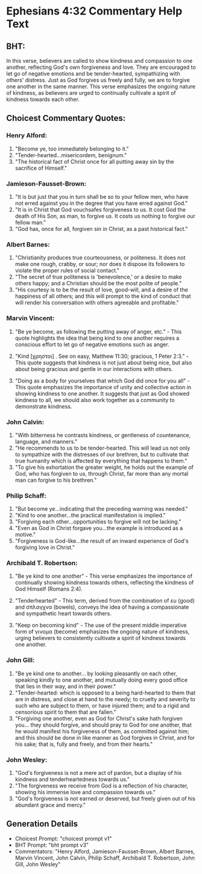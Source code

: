 # Ephesians 4:32 Commentary Help Text

## BHT:
In this verse, believers are called to show kindness and compassion to one another, reflecting God's own forgiveness and love. They are encouraged to let go of negative emotions and be tender-hearted, sympathizing with others' distress. Just as God forgives us freely and fully, we are to forgive one another in the same manner. This verse emphasizes the ongoing nature of kindness, as believers are urged to continually cultivate a spirit of kindness towards each other.

## Choicest Commentary Quotes:
### Henry Alford:
1) "Become ye, too immediately belonging to it."
2) "Tender-hearted...misericordem, benignum."
3) "The historical fact of Christ once for all putting away sin by the sacrifice of Himself."

### Jamieson-Fausset-Brown:
1. "It is but just that you in turn shall be so to your fellow men, who have not erred against you in the degree that you have erred against God." 
2. "It is in Christ that God vouchsafes forgiveness to us. It cost God the death of His Son, as man, to forgive us. It costs us nothing to forgive our fellow man." 
3. "God has, once for all, forgiven sin in Christ, as a past historical fact."

### Albert Barnes:
1. "Christianity produces true courteousness, or politeness. It does not make one rough, crabby, or sour; nor does it dispose its followers to violate the proper rules of social contact."
2. "The secret of true politeness is 'benevolence,' or a desire to make others happy; and a Christian should be the most polite of people."
3. "His courtesy is to be the result of love, good-will, and a desire of the happiness of all others; and this will prompt to the kind of conduct that will render his conversation with others agreeable and profitable."

### Marvin Vincent:
1. "Be ye become, as following the putting away of anger, etc." - This quote highlights the idea that being kind to one another requires a conscious effort to let go of negative emotions such as anger. 

2. "Kind [χρηστοι] . See on easy, Matthew 11:30; gracious, 1 Peter 2:3." - This quote suggests that kindness is not just about being nice, but also about being gracious and gentle in our interactions with others. 

3. "Doing as a body for yourselves that which God did once for you all" - This quote emphasizes the importance of unity and collective action in showing kindness to one another. It suggests that just as God showed kindness to all, we should also work together as a community to demonstrate kindness.

### John Calvin:
1. "With bitterness he contrasts kindness, or gentleness of countenance, language, and manners."
2. "He recommends to us to be tender-hearted. This will lead us not only to sympathize with the distresses of our brethren, but to cultivate that true humanity which is affected by everything that happens to them."
3. "To give his exhortation the greater weight, he holds out the example of God, who has forgiven to us, through Christ, far more than any mortal man can forgive to his brethren."

### Philip Schaff:
1. "But become ye...indicating that the preceding warning was needed."
2. "Kind to one another...the practical manifestation is implied."
3. "Forgiving each other...opportunities to forgive will not be lacking."
4. "Even as God in Christ forgave you...the example is introduced as a motive."
5. "Forgiveness is God-like...the result of an inward experience of God's forgiving love in Christ."

### Archibald T. Robertson:
1. "Be ye kind to one another" - This verse emphasizes the importance of continually showing kindness towards others, reflecting the kindness of God Himself (Romans 2:4). 

2. "Tenderhearted" - This term, derived from the combination of ευ (good) and σπλαγχνα (bowels), conveys the idea of having a compassionate and sympathetic heart towards others. 

3. "Keep on becoming kind" - The use of the present middle imperative form of γινομα (become) emphasizes the ongoing nature of kindness, urging believers to consistently cultivate a spirit of kindness towards one another.

### John Gill:
1. "Be ye kind one to another... by looking pleasantly on each other, speaking kindly to one another, and mutually doing every good office that lies in their way, and in their power." 
2. "Tender-hearted: which is opposed to a being hard-hearted to them that are in distress, and close at hand to the needy; to cruelty and severity to such who are subject to them, or have injured them; and to a rigid and censorious spirit to them that are fallen." 
3. "Forgiving one another, even as God for Christ's sake hath forgiven you... they should forgive, and should pray to God for one another, that he would manifest his forgiveness of them, as committed against him; and this should be done in like manner as God forgives in Christ, and for his sake; that is, fully and freely, and from their hearts."

### John Wesley:
1. "God's forgiveness is not a mere act of pardon, but a display of his kindness and tenderheartedness towards us."
2. "The forgiveness we receive from God is a reflection of his character, showing his immense love and compassion towards us."
3. "God's forgiveness is not earned or deserved, but freely given out of his abundant grace and mercy."


## Generation Details
- Choicest Prompt: "choicest prompt v1"
- BHT Prompt: "bht prompt v3"
- Commentators: "Henry Alford, Jamieson-Fausset-Brown, Albert Barnes, Marvin Vincent, John Calvin, Philip Schaff, Archibald T. Robertson, John Gill, John Wesley"
